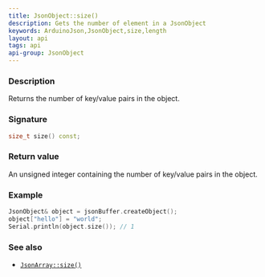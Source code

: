 ```yaml
---
title: JsonObject::size()
description: Gets the number of element in a JsonObject
keywords: ArduinoJson,JsonObject,size,length
layout: api
tags: api
api-group: JsonObject
---
```


### Description

Returns the number of key/value pairs in the object.

### Signature

```c++
size_t size() const;
```

### Return value

An unsigned integer containing the number of key/value pairs in the object.

### Example

```c++
JsonObject& object = jsonBuffer.createObject();
object["hello"] = "world";
Serial.println(object.size()); // 1
```

### See also

* [`JsonArray::size()`]({{site.baseurl}}/api/jsonarray/size/)
